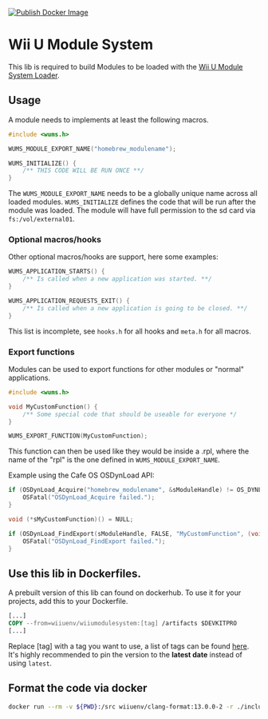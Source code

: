[![Publish Docker Image](https://github.com/wiiu-env/WiiUModuleSystem/actions/workflows/push_image.yml/badge.svg)](https://github.com/wiiu-env/WiiUModuleSystem/actions/workflows/push_image.yml)

# Wii U Module System

This lib is required to build Modules to be loaded with the [Wii U Module System Loader](https://github.com/wiiu-env/WUMSLoader).

## Usage

A module needs to implements at least the following macros.
```C++
#include <wums.h>

WUMS_MODULE_EXPORT_NAME("homebrew_modulename");

WUMS_INITIALIZE() {
    /** THIS CODE WILL BE RUN ONCE **/ 
}
```

The `WUMS_MODULE_EXPORT_NAME` needs to be a globally unique name across all loaded modules. `WUMS_INITIALIZE` defines the code that will be run after the module was loaded.
The module will have full permission to the sd card via `fs:/vol/external01`.

### Optional macros/hooks
Other optional macros/hooks are support, here some examples:

```C++
WUMS_APPLICATION_STARTS() {
    /** Is called when a new application was started. **/
}

WUMS_APPLICATION_REQUESTS_EXIT() {
    /** Is called when a new application is going to be closed. **/
}
```

This list is incomplete, see `hooks.h` for all hooks and `meta.h` for all macros.

### Export functions

Modules can be used to export functions for other modules or "normal" applications.

```C++
#include <wums.h>

void MyCustomFunction() {
    /** Some special code that should be useable for everyone */
}

WUMS_EXPORT_FUNCTION(MyCustomFunction);
```

This function can then be used like they would be inside a .rpl, where the name of the "rpl" is the one defined in `WUMS_MODULE_EXPORT_NAME`.

Example using the Cafe OS OSDynLoad API:
```C++
if (OSDynLoad_Acquire("homebrew_modulename", &sModuleHandle) != OS_DYNLOAD_OK) {
    OSFatal("OSDynLoad_Acquire failed.");
}

void (*sMyCustomFunction)() = NULL;

if (OSDynLoad_FindExport(sModuleHandle, FALSE, "MyCustomFunction", (void**) &sMyCustomFunction) != OS_DYNLOAD_OK) {
    OSFatal("OSDynLoad_FindExport failed.");
}
```

## Use this lib in Dockerfiles.
A prebuilt version of this lib can found on dockerhub. To use it for your projects, add this to your Dockerfile.
```Dockerfile
[...]
COPY --from=wiiuenv/wiiumodulesystem:[tag] /artifacts $DEVKITPRO
[...]
```
Replace [tag] with a tag you want to use, a list of tags can be found [here](https://hub.docker.com/r/wiiuenv/wiiumodulesystem/tags). 
It's highly recommended to pin the version to the **latest date** instead of using `latest`.

## Format the code via docker
```bash
docker run --rm -v ${PWD}:/src wiiuenv/clang-format:13.0.0-2 -r ./include ./libraries ./example/example_module/source -i
```
